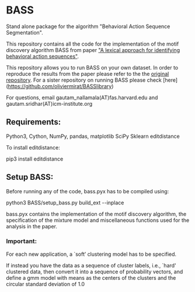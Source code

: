 # BASS
Stand alone package for the algorithm "Behavioral Action Sequence Segmentation". 

This repository contains all the code for the implementation of the motif discovery algorithm BASS from paper ["A lexical approach for identifying behavioral action sequences"](https://www.biorxiv.org/content/10.1101/2020.08.27.270694v1.abstract). 

This repository allows you to run BASS on your own dataset. In order to reproduce the results from the paper please refer to the the [original repository](https://github.com/greddy992/BASS). For a sister repository on running BASS please check [here] (https://github.com/oliviermirat/BASSlibrary)

For questions, email gautam_nallamala(AT)fas.harvard.edu and gautam.sridhar(AT)icm-institute.org

## Requirements:
Python3, 
Cython, 
NumPy,
pandas,
matplotlib
SciPy
Sklearn 
editdistance 

To install editdistance:

pip3 install editdistance

## Setup BASS:

Before running any of the code, bass.pyx has to be compiled using:

python3 BASS/setup_bass.py build_ext --inplace

bass.pyx contains the implementation of the motif discovery algorithm, the specification of the mixture model and miscellaneous functions used for the analysis in the paper.  

### Important:
For each new application, a `soft’ clustering model has to be specified. 

If instead you have the data as a sequence of cluster labels, i.e., `hard' clustered data, then convert it into a sequence of probability vectors, and define a gmm model with means as the centers of the clusters and the circular standard deviation of 1.0
